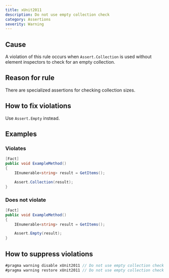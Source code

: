 ```yaml
---
title: xUnit2011
description: Do not use empty collection check
category: Assertions
severity: Warning
---
```


## Cause

A violation of this rule occurs when `Assert.Collection` is used without element inspectors to check for an empty collection.

## Reason for rule

There are specialized assertions for checking collection sizes.

## How to fix violations

Use `Assert.Empty` instead.

## Examples

### Violates

```csharp
[Fact]
public void ExampleMethod()
{
	IEnumerable<string> result = GetItems();

	Assert.Collection(result);
}
```

### Does not violate

```csharp
[Fact]
public void ExampleMethod()
{
	IEnumerable<string> result = GetItems();

	Assert.Empty(result);
}
```

## How to suppress violations

```csharp
#pragma warning disable xUnit2011 // Do not use empty collection check
#pragma warning restore xUnit2011 // Do not use empty collection check
```
